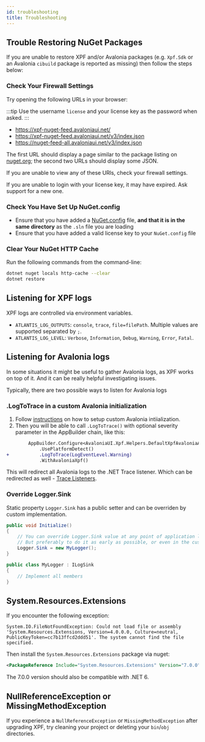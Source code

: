 ```yaml
---
id: troubleshooting
title: Troubleshooting
---
```


## Trouble Restoring NuGet Packages

If you are unable to restore XPF and/or Avalonia packages (e.g. `Xpf.Sdk` or an Avalonia `cibuild` package is reported as missing) then follow the steps below:

### Check Your Firewall Settings

Try opening the following URLs in your browser:

:::tip
Use the username `license` and your license key as the password when asked.
:::

- https://xpf-nuget-feed.avaloniaui.net/
- https://xpf-nuget-feed.avaloniaui.net/v3/index.json
- https://nuget-feed-all.avaloniaui.net/v3/index.json

The first URL should display a page similar to the package listing on [nuget.org](https://www.nuget.org/packages); the second two URLs should display some JSON.

If you are unable to view any of these URls, check your firewall settings.

If you are unable to login with your license key, it may have expired. Ask support for a new one.

### Check You Have Set Up NuGet.config

- Ensure that you have added a [NuGet.config](./getting-started#step-2-add-a-nugetconfig) file, **and that it is in the same directory** as the `.sln` file you are loading
- Ensure that you have added a valid license key to your `NuGet.config` file

### Clear Your NuGet HTTP Cache

Run the following commands from the command-line:

```bash
dotnet nuget locals http-cache --clear
dotnet restore
```

## Listening for XPF logs

XPF logs are controlled via environment variables.
* `ATLANTIS_LOG_OUTPUTS`: `console`, `trace`, `file=filePath`. Multiple values are supported separated by `;`.
* `ATLANTIS_LOG_LEVEL`: `Verbose`, `Information`, `Debug`, `Warning`, `Error`, `Fatal`.

## Listening for Avalonia logs

In some situations it might be useful to gather Avalonia logs, as XPF works on top of it. And it can be really helpful investigating issues.

Typically, there are two possible ways to listen for Avalonia logs

### .LogToTrace in a custom Avalonia initialization

1. Follow [instructions](./customizing-init) on how to setup custom Avalonia intiialization.
2. Then you will be able to call `.LogToTrace()` with optional severity parameter in the AppBuilder chain, like this:
```diff
        AppBuilder.Configure<AvaloniaUI.Xpf.Helpers.DefaultXpfAvaloniaApplication>()
            .UsePlatformDetect()
+           .LogToTrace(LogEventLevel.Warning)
            .WithAvaloniaXpf()
```

This will redirect all Avalonia logs to the .NET Trace listener. Which can be redirected as well - [Trace Listeners](https://learn.microsoft.com/en-us/dotnet/framework/debug-trace-profile/trace-listeners).

### Override Logger.Sink

Static property `Logger.Sink` has a public setter and can be overriden by custom implementation.
```csharp
public void Initialize()
{
    // You can override Logger.Sink value at any point of application lifetime,
    // But preferably to do it as early as possible, or even in the custom Avalonia initialization.
    Logger.Sink = new MyLogger();
}

public class MyLogger : ILogSink
{
    // Implement all members
}
```

## System.Resources.Extensions

If you encounter the following exception:

```
System.IO.FileNotFoundException: Could not load file or assembly 'System.Resources.Extensions, Version=4.0.0.0, Culture=neutral, PublicKeyToken=cc7b13ffcd2ddd51'. The system cannot find the file specified.
```

Then install the `System.Resources.Extensions` package via nuget:

```xml
<PackageReference Include="System.Resources.Extensions" Version="7.0.0" />
```

The 7.0.0 version should also be compatible with .NET 6.

## NullReferenceException or MissingMethodException

If you experience a `NullReferenceException` or `MissingMethodException` after upgrading XPF, try cleaning your project or deleting your `bin`/`obj` directories.

